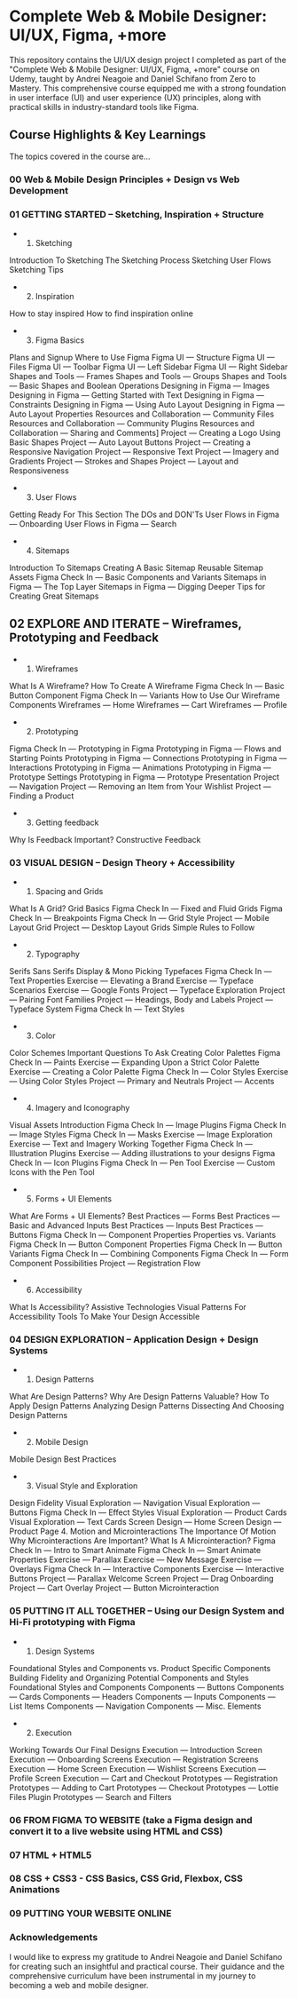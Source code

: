# Complete Web & Mobile Designer: UI/UX, Figma, +more 

This repository contains the UI/UX design project I completed as part of the "Complete Web & Mobile Designer: UI/UX, Figma, +more" course on Udemy, taught by Andrei Neagoie and Daniel Schifano from Zero to Mastery. This comprehensive course equipped me with a strong foundation in user interface (UI) and user experience (UX) principles, along with practical skills in industry-standard tools like Figma.

## Course Highlights & Key Learnings

The topics covered in the course are...

### 00 Web & Mobile Design Principles +  Design vs Web Development

### 01 GETTING STARTED – Sketching, Inspiration + Structure

* 1. Sketching

Introduction To Sketching
The Sketching Process
Sketching User Flows
Sketching Tips

* 2. Inspiration

How to stay inspired
How to find inspiration online

* 3. Figma Basics

Plans and Signup
Where to Use Figma
Figma UI — Structure
Figma UI — Files
Figma UI — Toolbar
Figma UI — Left Sidebar
Figma UI — Right Sidebar
Shapes and Tools — Frames
Shapes and Tools — Groups
Shapes and Tools — Basic Shapes and Boolean Operations
Designing in Figma — Images
Designing in Figma — Getting Started with Text
Designing in Figma — Constraints
Designing in Figma — Using Auto Layout
Designing in Figma — Auto Layout Properties
Resources and Collaboration — Community Files
Resources and Collaboration — Community Plugins
Resources and Collaboration — Sharing and Comments]
Project — Creating a Logo Using Basic Shapes
Project — Auto Layout Buttons
Project — Creating a Responsive Navigation
Project — Responsive Text
Project — Imagery and Gradients
Project — Strokes and Shapes
Project — Layout and Responsiveness

* 3. User Flows

Getting Ready For This Section
The DOs and DON'Ts
User Flows in Figma — Onboarding
User Flows in Figma — Search

* 4. Sitemaps

Introduction To Sitemaps
Creating A Basic Sitemap
Reusable Sitemap Assets
Figma Check In — Basic Components and Variants
Sitemaps in Figma — The Top Layer
Sitemaps in Figma — Digging Deeper
Tips for Creating Great Sitemaps

## 02 EXPLORE AND ITERATE – Wireframes, Prototyping and Feedback

* 1. Wireframes

What Is A Wireframe?
How To Create A Wireframe
Figma Check In — Basic Button Component
Figma Check In — Variants
How to Use Our Wireframe Components
Wireframes — Home
Wireframes — Cart
Wireframes — Profile

* 2. Prototyping

Figma Check In — Prototyping in Figma
Prototyping in Figma — Flows and Starting Points
Prototyping in Figma — Connections
Prototyping in Figma — Interactions
Prototyping in Figma — Animations
Prototyping in Figma — Prototype Settings
Prototyping in Figma — Prototype Presentation
Project — Navigation
Project — Removing an Item from Your Wishlist
Project — Finding a Product

* 3. Getting feedback

Why Is Feedback Important?
Constructive Feedback

### 03 VISUAL DESIGN – Design Theory + Accessibility

* 1. Spacing and Grids

What Is A Grid?
Grid Basics
Figma Check In — Fixed and Fluid Grids
Figma Check In — Breakpoints
Figma Check In — Grid Style
Project — Mobile Layout Grid
Project — Desktop Layout Grids
Simple Rules to Follow

* 2. Typography

Serifs
Sans Serifs
Display & Mono
Picking Typefaces
Figma Check In — Text Properties
Exercise — Elevating a Brand
Exercise — Typeface Scenarios
Exercise — Google Fonts
Project — Typeface Exploration
Project — Pairing Font Families
Project — Headings, Body and Labels
Project — Typeface System
Figma Check In — Text Styles

* 3. Color

Color Schemes
Important Questions To Ask
Creating Color Palettes
Figma Check In — Paints
Exercise — Expanding Upon a Strict Color Palette
Exercise — Creating a Color Palette
Figma Check In — Color Styles
Exercise — Using Color Styles
Project — Primary and Neutrals
Project — Accents

* 4. Imagery and Iconography

Visual Assets Introduction
Figma Check In — Image Plugins
Figma Check In — Image Styles
Figma Check In — Masks
Exercise — Image Exploration
Exercise — Text and Imagery Working Together
Figma Check In — Illustration Plugins
Exercise — Adding illustrations to your designs
Figma Check In — Icon Plugins
Figma Check In — Pen Tool
Exercise — Custom Icons with the Pen Tool

* 5. Forms + UI Elements

What Are Forms + UI Elements?
Best Practices — Forms
Best Practices — Basic and Advanced Inputs
Best Practices — Inputs
Best Practices — Buttons
Figma Check In — Component Properties
Properties vs. Variants
Figma Check In — Button Component Properties
Figma Check In — Button Variants
Figma Check In — Combining Components
Figma Check In — Form Component Possibilities
Project — Registration Flow

* 6. Accessibility

What Is Accessibility?
Assistive Technologies
Visual Patterns For Accessibility
Tools To Make Your Design Accessible

### 04 DESIGN EXPLORATION – Application Design + Design Systems

* 1. Design Patterns

What Are Design Patterns?
Why Are Design Patterns Valuable?
How To Apply Design Patterns
Analyzing Design Patterns
Dissecting And Choosing Design Patterns

* 2. Mobile Design

Mobile Design Best Practices

* 3. Visual Style and Exploration

Design Fidelity
Visual Exploration — Navigation
Visual Exploration — Buttons
Figma Check In — Effect Styles
Visual Exploration — Product Cards
Visual Exploration — Text Cards
Screen Design — Home
Screen Design — Product Page
4. Motion and Microinteractions
The Importance Of Motion
Why Microinteractions Are Important?
What Is A Microinteraction?
Figma Check In — Intro to Smart Animate
Figma Check In — Smart Animate Properties
Exercise — Parallax
Exercise — New Message
Exercise — Overlays
Figma Check In — Interactive Components
Exercise — Interactive Buttons
Project — Parallax Welcome Screen
Project — Drag Onboarding
Project — Cart Overlay
Project — Button Microinteraction

### 05 PUTTING IT ALL TOGETHER – Using our Design System and Hi-Fi prototyping with Figma

* 1. Design Systems

Foundational Styles and Components vs. Product Specific Components
Building Fidelity and Organizing Potential Components and Styles
Foundational Styles and Components
Components — Buttons
Components — Cards
Components — Headers
Components — Inputs
Components — List Items
Components — Navigation
Components — Misc. Elements

* 2. Execution

Working Towards Our Final Designs
Execution — Introduction Screen
Execution — Onboarding Screens
Execution — Registration Screens
Execution — Home Screen
Execution — Wishlist Screens
Execution — Profile Screen
Execution — Cart and Checkout
Prototypes — Registration
Prototypes — Adding to Cart
Prototypes — Checkout
Prototypes — Lottie Files Plugin
Prototypes — Search and Filters

### 06 FROM FIGMA TO WEBSITE (take a Figma design and convert it to a live website using HTML and CSS)

### 07 HTML + HTML5

### 08 CSS + CSS3 - CSS Basics, CSS Grid, Flexbox, CSS Animations

### 09 PUTTING YOUR WEBSITE ONLINE

### Acknowledgements

I would like to express my gratitude to Andrei Neagoie and Daniel Schifano for creating such an insightful and practical course. Their guidance and the comprehensive curriculum have been instrumental in my journey to becoming a web and mobile designer.
